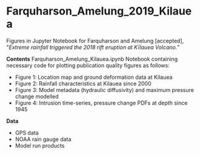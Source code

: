 # Farquharson_Amelung_2019_Kilauea 
Figures in Jupyter Notebook for Farquharson and Amelung [accepted], "*Extreme rainfall triggered the 2018 rift eruption at Kīlauea Volcano.*"

**Contents**
Farquharson_Amelung_Kilauea.ipynb Notebook containing necessary code for plotting publication quality figures as follows:
- Figure 1: Location map and ground deformation data at Kilauea
- Figure 2: Rainfall characteristics at Kilauea since 2000
- Figure 3: Model metadata (hydraulic diffusivity) and maximum pressure change modelled
- Figure 4: Intrusion time-series, pressure change PDFs at depth since 1945

**Data**
- GPS data
- NOAA rain gauge data
- Model run products
